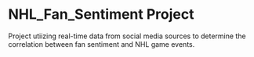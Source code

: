 # NHL_Fan_Sentiment Project

Project utiizing real-time data from social media sources to determine the correlation between fan sentiment and NHL game events.

